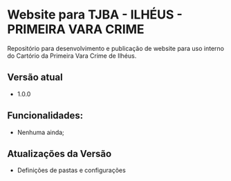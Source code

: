 # Website para TJBA - ILHÉUS - PRIMEIRA VARA CRIME
Repositório para desenvolvimento e publicação de website para uso interno do Cartório da Primeira Vara Crime de Ilhéus.

## Versão atual
* 1.0.0

## Funcionalidades:
* Nenhuma ainda;

## Atualizações da Versão
* Definições de pastas e configurações

